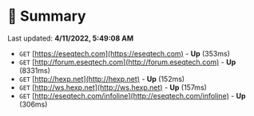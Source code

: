 # 📖 Summary
Last updated: **4/11/2022, 5:49:08 AM**

- `GET` [https://eseqtech.com](https://eseqtech.com) - **Up** (353ms)
- `GET` [http://forum.eseqtech.com](http://forum.eseqtech.com) - **Up** (8331ms)
- `GET` [http://hexp.net](http://hexp.net) - **Up** (152ms)
- `GET` [http://ws.hexp.net](http://ws.hexp.net) - **Up** (157ms)
- `GET` [http://eseqtech.com/infoline](http://eseqtech.com/infoline) - **Up** (306ms)
